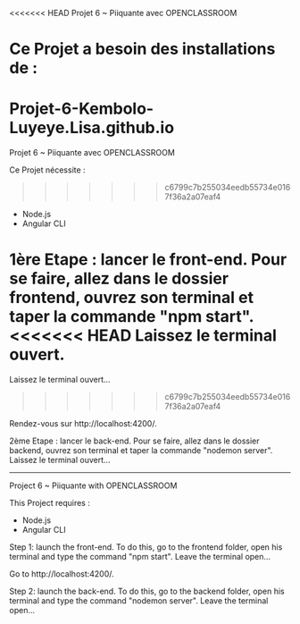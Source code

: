 <<<<<<< HEAD
Projet 6 ~ Piiquante
avec OPENCLASSROOM

Ce Projet a besoin des installations de :
=======
# Projet-6-Kembolo-Luyeye.Lisa.github.io

Projet 6 ~ Piiquante
avec OPENCLASSROOM

Ce Projet nécessite :
>>>>>>> c6799c7b255034eedb55734e0167f36a2a07eaf4
- Node.js
- Angular CLI

1ère Etape : lancer le front-end. 
Pour se faire, allez dans le dossier frontend, ouvrez son terminal et taper la commande "npm start".
<<<<<<< HEAD
Laissez le terminal ouvert.
=======
Laissez le terminal ouvert...
>>>>>>> c6799c7b255034eedb55734e0167f36a2a07eaf4

Rendez-vous sur http://localhost:4200/.

2ème Etape : lancer le back-end.
Pour se faire, allez dans le dossier backend, ouvrez son terminal et taper la commande "nodemon server".
Laissez le terminal ouvert...

-----------------------------------------------------------------------------------------------------------

Project 6 ~ Piiquante
with OPENCLASSROOM

This Project requires :
- Node.js
- Angular CLI

Step 1: launch the front-end.
To do this, go to the frontend folder, open his terminal and type the command "npm start".
Leave the terminal open...

Go to http://localhost:4200/.

Step 2: launch the back-end.
To do this, go to the backend folder, open his terminal and type the command "nodemon server".
Leave the terminal open...
